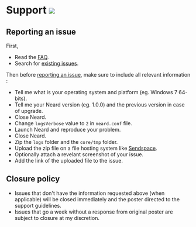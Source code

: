 # Support [![](https://isitmaintained.com/badge/resolution/neard/neard.svg)](https://isitmaintained.com/project/neard/neard)

## Reporting an issue

First,

* Read the [FAQ](http://neard.io/doc/faq).
* Search for [existing issues](https://github.com/neard/neard/issues?utf8=✓&q=).

Then before [reporting an issue](https://github.com/neard/neard/issues/new), make sure to include all relevant information :

* Tell me what is your operating system and platform (eg. Windows 7 64-bits).
* Tell me your Neard version (eg. 1.0.0) and the previous version in case of upgrade.
* Close Neard.
* Change `logsVerbose` value to `2` in `neard.conf` file.
* Launch Neard and reproduce your problem.
* Close Neard.
* Zip the `logs` folder and the `core/tmp` folder.
* Upload the zip file on a file hosting system like [Sendspace](https://www.sendspace.com/).
* Optionally attach a revelant screenshot of your issue.
* Add the link of the uploaded file to the issue.

## Closure policy

* Issues that don't have the information requested above (when applicable) will be closed immediately and the poster directed to the support guidelines.
* Issues that go a week without a response from original poster are subject to closure at my discretion.